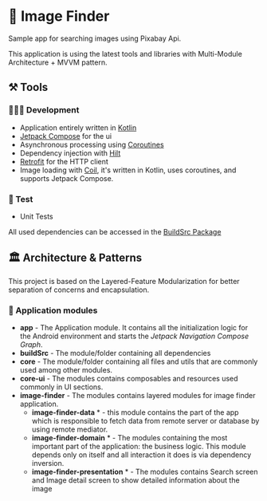 # 👥 Image Finder

Sample app for searching images using Pixabay Api.

This application is using the latest tools and libraries with Multi-Module Architecture + MVVM pattern.

## ⚒️ Tools

### 🧑🏻‍💻 Development
- Application entirely written in [Kotlin](https://kotlinlang.org)
- [Jetpack Compose](https://developer.android.com/jetpack/compose) for the ui
- Asynchronous processing using [Coroutines](https://kotlin.github.io/kotlinx.coroutines/)
- Dependency injection with [Hilt](https://dagger.dev/hilt/)
- [Retrofit](https://square.github.io/retrofit/) for the HTTP client
- Image loading with [Coil](https://coil-kt.github.io/coil/), it's written in Kotlin, uses coroutines, and supports Jetpack Compose.

### 🧪 Test
- Unit Tests

All used dependencies can be accessed in the [BuildSrc Package](https://github.com/rezafaraji93/Image-Finder/tree/main/buildSrc/src/main/java)

## 🏛 Architecture & Patterns
This project is based on the Layered-Feature Modularization for better separation of concerns and encapsulation.

### 🧩 Application modules

* **app** - The Application module. It contains all the initialization logic for the Android
  environment and starts the _Jetpack Navigation Compose Graph_.
* **buildSrc** - The module/folder containing all dependencies
* **core** - The module/folder containing all files and utils that are commonly used among other modules.
* **core-ui** - The modules contains composables and resources used commonly in UI sections.
* **image-finder** - The modules contains layered modules for image finder application.
  * **image-finder-data** * - this module contains the part of the app which is responsible to fetch data from remote server or database by using remote mediator.
  * **image-finder-domain** * -  The modules containing the most important part of the application: the business logic. This module depends only on itself and all interaction it does is via dependency inversion.
  * **image-finder-presentation** * -  The modules contains Search screen and Image detail screen to show detailed information about the image
